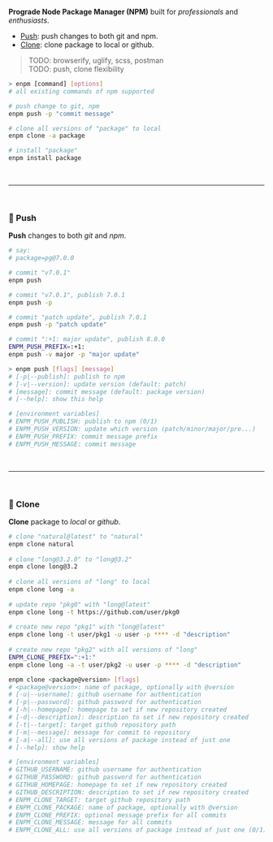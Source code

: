 **Prograde Node Package Manager (NPM)** built for *professionals* and *enthusiasts*.
- [Push](#feet-push): push changes to both git and npm.
- [Clone](#feet-clone): clone package to local or github.

> TODO: browserify, uglify, scss, postman<br>
> TODO: push, clone flexibility


```bash
> enpm [command] [options]
# all existing commands of npm supported

# push change to git, npm
enpm push -p "commit message"

# clone all versions of "package" to local
enpm clone -a package

# install "package"
enpm install package
```

<br>
<hr>
<br>

### :feet: Push

**Push** changes to both *git* and *npm*.

```bash
# say:
# package=pg@7.0.0

# commit "v7.0.1"
enpm push

# commit "v7.0.1", publish 7.0.1
enpm push -p

# commit "patch update", publish 7.0.1
enpm push -p "patch update"

# commit ":+1: major update", publish 8.0.0
ENPM_PUSH_PREFIX=:+1:
enpm push -v major -p "major update"
```

```bash
> enpm push [flags] [message]
# [-p|--publish]: publish to npm
# [-v|--version]: update version (default: patch)
# [message]: commit message (default: package version)
# [--help]: show this help

# [environment variables]
# ENPM_PUSH_PUBLISH: publish to npm (0/1)
# ENPM_PUSH_VERSION: update which version (patch/minor/major/pre...)
# ENPM_PUSH_PREFIX: commit message prefix
# ENPM_PUSH_MESSAGE: commit message
```

<br>
<hr>
<br>

### :feet: Clone

**Clone** package to *local* or *github*.

```bash
# clone "natural@latest" to "natural" 
enpm clone natural
 
# clone "long@3.2.0" to "long@3.2" 
enpm clone long@3.2
 
# clone all versions of "long" to local
enpm clone long -a
 
# update repo "pkg0" with "long@latest"
enpm clone long -t https://github.com/user/pkg0
 
# create new repo "pkg1" with "long@latest"
enpm clone long -t user/pkg1 -u user -p **** -d "description"
 
# create new repo "pkg2" with all versions of "long"
ENPM_CLONE_PREFIX=":+1:"
enpm clone long -a -t user/pkg2 -u user -p **** -d "description"
```

```bash
enpm clone <package@version> [flags]
# <package@version>: name of package, optionally with @version 
# [-u|--username]: github username for authentication 
# [-p|--password]: github password for authentication 
# [-h|--homepage]: homepage to set if new repository created 
# [-d|--description]: description to set if new repository created 
# [-t|--target]: target github repository path 
# [-m|--message]: message for commit to repository 
# [-a|--all]: use all versions of package instead of just one 
# [--help]: show help  

# [environment variables] 
# GITHUB_USERNAME: github username for authentication 
# GITHUB_PASSWORD: github password for authentication 
# GITHUB_HOMEPAGE: homepage to set if new repository created 
# GITHUB_DESCRIPTION: description to set if new repository created 
# ENPM_CLONE_TARGET: target github repository path 
# ENPM_CLONE_PACKAGE: name of package, optionally with @version 
# ENPM_CLONE_PREFIX: optional message prefix for all commits 
# ENPM_CLONE_MESSAGE: message for all commits 
# ENPM_CLONE_ALL: use all versions of package instead of just one (0/1) 
```

